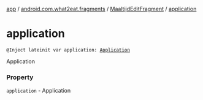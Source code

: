 [app](../../index.md) / [android.com.what2eat.fragments](../index.md) / [MaaltijdEditFragment](index.md) / [application](./application.md)

# application

`@Inject lateinit var application: `[`Application`](https://developer.android.com/reference/android/app/Application.html)

Application

### Property

`application` - Application